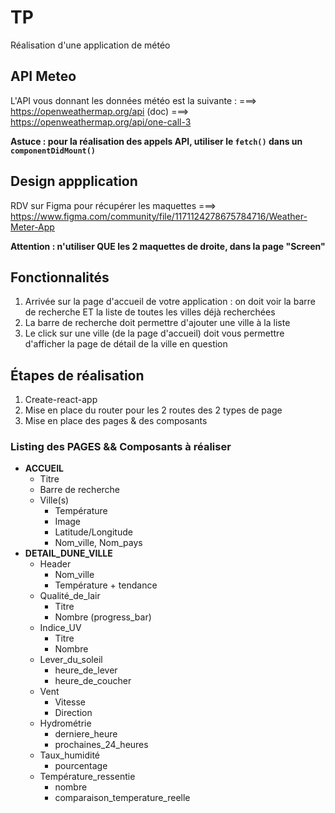 # TP

Réalisation d'une application de météo

## API Meteo

L'API vous donnant les données météo est la suivante : 
===> https://openweathermap.org/api
(doc) ===> https://openweathermap.org/api/one-call-3

**Astuce : pour la réalisation des appels API, utiliser le ```fetch()``` dans un ```componentDidMount()```**


## Design appplication


RDV sur Figma pour récupérer les maquettes
===> https://www.figma.com/community/file/1171124278675784716/Weather-Meter-App

**Attention : n'utiliser QUE les 2 maquettes de droite, dans la page "Screen"**


## Fonctionnalités 

1. Arrivée sur la page d'accueil de votre application : on doit voir la barre de recherche ET la liste de toutes les villes déjà recherchées
2. La barre de recherche doit permettre d'ajouter une ville à la liste
3. Le click sur une ville (de la page d'accueil) doit vous permettre d'afficher la page de détail de la ville en question


## Étapes de réalisation

1. Create-react-app
2. Mise en place du router pour les 2 routes des 2 types de page
3. Mise en place des pages & des composants


### Listing des PAGES && Composants à réaliser

- **ACCUEIL**
  - Titre
  - Barre de recherche
  - Ville(s)
    - Température
    - Image
    - Latitude/Longitude
    - Nom_ville, Nom_pays
- **DETAIL_DUNE_VILLE**
  - Header
    - Nom_ville
    - Température + tendance
  - Qualité_de_lair
    - Titre
    - Nombre (progress_bar)
  - Indice_UV
    - Titre
    - Nombre
  - Lever_du_soleil
    - heure_de_lever
    - heure_de_coucher
  - Vent
    - Vitesse
    - Direction
  - Hydrométrie
    - derniere_heure
    - prochaines_24_heures
  - Taux_humidité
    - pourcentage
  - Température_ressentie
    - nombre
    - comparaison_temperature_reelle

